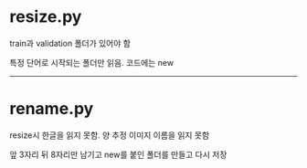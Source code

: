 # resize.py

train과 validation 폴더가 있어야 함

특정 단어로 시작되는 폴더만 읽음. 코드에는 new

------------------------------------------------

# rename.py

resize시 한글을 읽지 못함. 양 추정 이미지 이름을 읽지 못함

앞 3자리 뒤 8자리만 남기고 new를 붙인 폴더를 만들고 다시 저장
